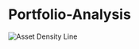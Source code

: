 # Portfolio-Analysis
![Asset Density Line](https://github.com/sushaantpandita598/Portfolio-Analysis/assets/157519080/d113b789-b505-4760-8f1a-9dbbed18584d)
